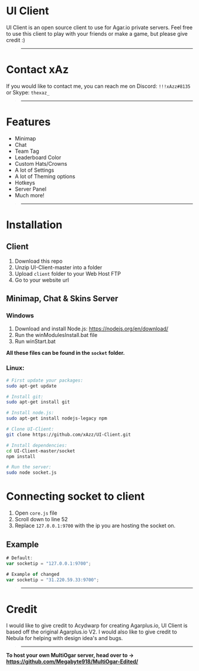 # UI Client
UI Client is an open source client to use for Agar.io private servers. Feel free to use this client to play with your friends or make a game, but please give credit :)

>---

# Contact xAz
If you would like to contact me, you can reach me on Discord: ``!!!xAzz#8135`` or Skype: ``thexaz_``

>---

# Features
  - Minimap
  - Chat
  - Team Tag
  - Leaderboard Color
  - Custom Hats/Crowns
  - A lot of Settings
  - A lot of Theming options
  - Hotkeys
  - Server Panel
  - Much more!
  
>---

# Installation
## Client
1. Download this repo
2. Unzip UI-Client-master into a folder
3. Upload ``client`` folder to your Web Host FTP
4. Go to your website url

## Minimap, Chat & Skins Server
### Windows
1. Download and install Node.js: https://nodejs.org/en/download/
2. Run the winModulesInstall.bat file
3. Run winStart.bat

**All these files can be found in the ``socket`` folder.**

### Linux:
```bash
# First update your packages:
sudo apt-get update

# Install git:
sudo apt-get install git

# Install node.js:
sudo apt-get install nodejs-legacy npm

# Clone UI-Client:
git clone https://github.com/xAzz/UI-Client.git

# Install dependencies:
cd UI-Client-master/socket
npm install

# Run the server:
sudo node socket.js
```

# Connecting socket to client
1. Open ``core.js`` file
2. Scroll down to line 52
3. Replace ``127.0.0.1:9700`` with the ip you are hosting the socket on.

## Example
```js
# Default:
var socketip = "127.0.0.1:9700";

# Example of changed
var socketip = "31.220.59.33:9700";
```

>---


# Credit
I would like to give credit to Acydwarp for creating Agarplus.io, UI Client is based off the original Agarplus.io V2. I would also like to give credit to Nebula for helping with design idea's and bugs.

>---

**To host your own MultiOgar server, head over to -> https://github.com/Megabyte918/MultiOgar-Edited/**
